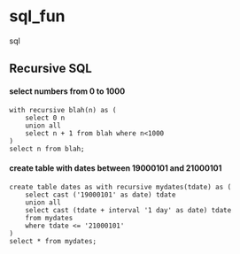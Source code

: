 # sql_fun
sql

## Recursive SQL

#### select numbers from 0 to 1000
```
with recursive blah(n) as (
	select 0 n 
	union all
	select n + 1 from blah where n<1000
)
select n from blah;
```

#### create table with dates between 19000101 and 21000101
```
create table dates as with recursive mydates(tdate) as (
	select cast ('19000101' as date) tdate
	union all
	select cast (tdate + interval '1 day' as date) tdate
	from mydates 
	where tdate <= '21000101'
)
select * from mydates;
```
